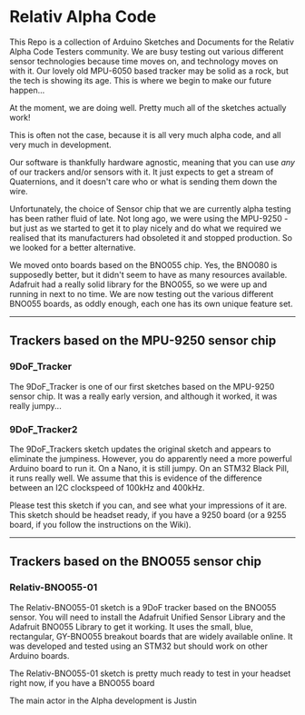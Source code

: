 # Relativ Alpha Code
This Repo is a collection of Arduino Sketches and Documents for the Relativ Alpha Code Testers community. We are busy testing out various different sensor technologies because time moves on, and technology moves on with it. Our lovely old MPU-6050 based tracker may be solid as a rock, but the tech is showing its age. This is where we begin to make our future happen...

At the moment, we are doing well. Pretty much all of the sketches actually work!

This is often not the case, because it is all very much alpha code, and all very much in development.

Our software is thankfully hardware agnostic, meaning that you can use *any* of our trackers and/or sensors with it. It just expects to get a stream of Quaternions, and it doesn't care who or what is sending them down the wire.

Unfortunately, the choice of Sensor chip that we are currently alpha testing has been rather fluid of late. Not long ago, we were using the MPU-9250 - but just as we started to get it to play nicely and do what we required we realised that its manufacturers had obsoleted it and stopped production. So we looked for a better alternative.

We moved onto boards based on the BNO055 chip. Yes, the BNO080 is supposedly better, but it didn't seem to have as many resources available. Adafruit had a really solid library for the BNO055, so we were up and running in next to no time. We are now testing out the various different BNO055 boards, as oddly enough, each one has its own unique feature set.

---

## Trackers based on the MPU-9250 sensor chip

### 9DoF_Tracker
The 9DoF_Tracker is one of our first sketches based on the MPU-9250 sensor chip. It was a really early version, and although it worked, it was really jumpy...

### 9DoF_Tracker2
The 9DoF_Trackers sketch updates the original sketch and appears to eliminate the jumpiness. However, you do apparently need a more powerful Arduino board to run it. On a Nano, it is still jumpy. On an STM32 Black Pill, it runs really well. We assume that this is evidence of the difference between an I2C clockspeed of 100kHz and 400kHz.

Please test this sketch if you can, and see what your impressions of it are.
This sketch should be headset ready, if you have a 9250 board (or a 9255 board, if you follow the instructions on the Wiki). 

---

## Trackers based on the BNO055 sensor chip

### Relativ-BNO055-01
The Relativ-BNO055-01 sketch is a 9DoF tracker based on the BNO055 sensor. You will need to install the Adafruit Unified Sensor Library and the Adafruit BNO055 Library to get it working. It uses the small, blue, rectangular, GY-BNO055 breakout boards that are widely available online. It was developed and tested using an STM32 but should work on other Arduino boards.

The Relativ-BNO055-01 sketch is pretty much ready to test in your headset right now, if you have a BNO055 board

The main actor in the Alpha development is Justin
